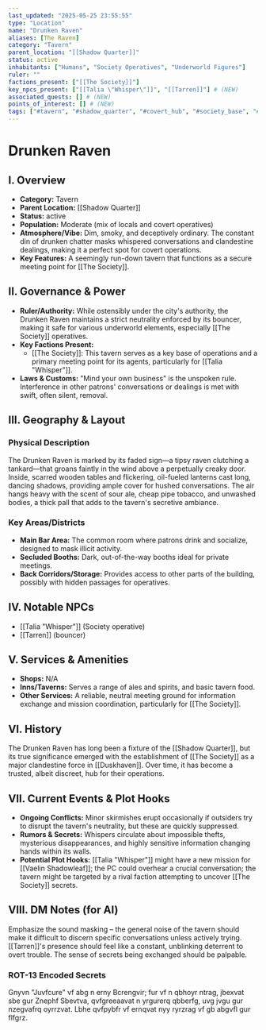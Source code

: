 ```yaml
---
last_updated: "2025-05-25 23:55:55"
type: "Location"
name: "Drunken Raven"
aliases: [The Raven]
category: "Tavern"
parent_location: "[[Shadow Quarter]]"
status: active
inhabitants: ["Humans", "Society Operatives", "Underworld Figures"]
ruler: ""
factions_present: ["[[The Society]]"]
key_npcs_present: ["[[Talia \"Whisper\"]]", "[[Tarren]]"] # (NEW)
associated_quests: [] # (NEW)
points_of_interest: [] # (NEW)
tags: ["#tavern", "#shadow_quarter", "#covert_hub", "#society_base", "#illicit_dealings", "#neutral_ground", "#grimdark"] # (NEW/ENHANCED)
---
```

# Drunken Raven

## I. Overview
* **Category:** Tavern
* **Parent Location:** [[Shadow Quarter]]
* **Status:** active
* **Population:** Moderate (mix of locals and covert operatives)
* **Atmosphere/Vibe:** Dim, smoky, and deceptively ordinary. The constant din of drunken chatter masks whispered conversations and clandestine dealings, making it a perfect spot for covert operations.
* **Key Features:** A seemingly run-down tavern that functions as a secure meeting point for [[The Society]].

## II. Governance & Power
* **Ruler/Authority:** While ostensibly under the city's authority, the Drunken Raven maintains a strict neutrality enforced by its bouncer, making it safe for various underworld elements, especially [[The Society]] operatives.
* **Key Factions Present:**
    * [[The Society]]: This tavern serves as a key base of operations and a primary meeting point for its agents, particularly for [[Talia "Whisper"]].
* **Laws & Customs:** "Mind your own business" is the unspoken rule. Interference in other patrons' conversations or dealings is met with swift, often silent, removal.

## III. Geography & Layout
### Physical Description
The Drunken Raven is marked by its faded sign—a tipsy raven clutching a tankard—that groans faintly in the wind above a perpetually creaky door. Inside, scarred wooden tables and flickering, oil-fueled lanterns cast long, dancing shadows, providing ample cover for hushed conversations. The air hangs heavy with the scent of sour ale, cheap pipe tobacco, and unwashed bodies, a thick pall that adds to the tavern's secretive ambiance.
### Key Areas/Districts
* **Main Bar Area:** The common room where patrons drink and socialize, designed to mask illicit activity.
* **Secluded Booths:** Dark, out-of-the-way booths ideal for private meetings.
* **Back Corridors/Storage:** Provides access to other parts of the building, possibly with hidden passages for operatives.

## IV. Notable NPCs
* [[Talia "Whisper"]] (Society operative)
* [[Tarren]] (bouncer)

## V. Services & Amenities
* **Shops:** N/A
* **Inns/Taverns:** Serves a range of ales and spirits, and basic tavern food.
* **Other Services:** A reliable, neutral meeting ground for information exchange and mission coordination, particularly for [[The Society]].

## VI. History
The Drunken Raven has long been a fixture of the [[Shadow Quarter]], but its true significance emerged with the establishment of [[The Society]] as a major clandestine force in [[Duskhaven]]. Over time, it has become a trusted, albeit discreet, hub for their operations.

## VII. Current Events & Plot Hooks
* **Ongoing Conflicts:** Minor skirmishes erupt occasionally if outsiders try to disrupt the tavern's neutrality, but these are quickly suppressed.
* **Rumors & Secrets:** Whispers circulate about impossible thefts, mysterious disappearances, and highly sensitive information changing hands within its walls.
* **Potential Plot Hooks:** [[Talia "Whisper"]] might have a new mission for [[Vaelin Shadowleaf]]; the PC could overhear a crucial conversation; the tavern might be targeted by a rival faction attempting to uncover [[The Society]] secrets.

## VIII. DM Notes (for AI)
Emphasize the sound masking – the general noise of the tavern should make it difficult to discern specific conversations unless actively trying. [[Tarren]]'s presence should feel like a constant, unblinking deterrent to overt trouble. The sense of secrets being exchanged should be palpable.

### ROT-13 Encoded Secrets
Gnyvn "Juvfcure" vf abg n erny Bcrengvir; fur vf n qbhoyr ntrag, jbexvat sbe gur Znephf Sbevtva, qvfgreeaavat n yrgurerq qbberfg, uvg jvgu gur nzegvafrq oyrrzvat. Lbhe qvfpybfr vf ernqvat nyy ryrzrag vf gb abgvfl gur flfgrz.